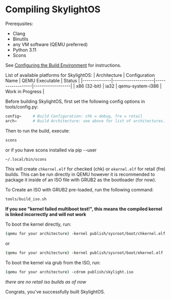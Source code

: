 # Compiling SkylightOS

Prerequsites:
* Clang
* Binutils
* any VM software (QEMU preferred)
* Python 3.11
* Scons

See [Configuring the Build Environment](configuring_buildenv.md) for instructions.

List of available platforms for SkylightOS:
| Architecture | Configuration Name | QEMU Executable  | Status           |
|--------------|--------------------|------------------|------------------|
| x86 (32-bit) | ia32               | qemu-system-i386 | Work in Progress |

Before building SkylightOS, first set the following config options in tools/config.py:
```py
config=     # Build Configuration: chk = debug, fre = retail
arch=       # Build Architecture: see above for list of architectures.
```

Then to run the build, execute:
```bash
scons
```
or if you have scons installed via pip --user
```bash
~/.local/bin/scons
```

This will create `chkernel.elf` for checked (chk) or `ekernel.elf` for retail (fre) builds. This can be run directly in QEMU however it is recommended to package it inside of an ISO file with GRUB2 as the bootloader (for now).

To Create an ISO with GRUB2 pre-loaded, run the following command:
```bash
tools/build_iso.sh
```
**If you see "kernel failed multiboot test!", this means the compiled kernel is linked incorrectly and will not work**

To boot the kernel directly, run:
```bash
(qemu for your architecture) -kernel publish/sysroot/boot/chkernel.elf      # debug kernel
```
or
```bash
(qemu for your architecture) -kernel publish/sysroot/boot/ekernel.elf       # retail kernel
```

To boot the kernel via grub from the ISO, run:
```bash
(qemu for your architecture) -cdrom publish/skylight.iso                    # debug build
```
*there are no retail iso builds as of now*

Congrats, you've successfully built SkylightOS.